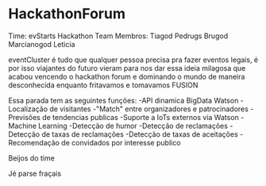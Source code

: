 # HackathonForum

Time: evStarts Hackathon Team
Membros:
Tiagod
Pedrugs
Brugod
Marcianogod
Leticia


eventCluster é tudo que qualquer pessoa precisa pra fazer eventos legais, é por isso viajantes do futuro vieram para nos dar essa ideia milagosa que acabou vencendo o hackathon forum e dominando o mundo de maneira desconhecida enquanto fritavamos e tomavamos FUSION 

Essa parada tem as seguintes funções:
-API dinamica BigData Watson
-Localização de visitantes
-"Match" entre organizadores e patrocinadores
-Previsões de tendencias publicas
-Suporte a IoTs externos via Watson
-Machine Learning
-Detecção de humor
-Detecção de reclamações
-Detecção de taxas de reclamações
-Detecção de taxas de aceitações
-Recomendação de convidados por interesse publico


Beijos do time 


Jé parse fraçais

